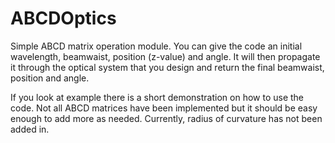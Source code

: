 # ABCDOptics
Simple ABCD matrix operation module. You can give the code an initial wavelength, beamwaist, position (z-value) and angle.
It will then propagate it through the optical system that you design and return the final beamwaist, position and angle.

If you look at example there is a short demonstration on how to use the code.
Not all ABCD matrices have been implemented but it should be easy enough to add more as needed.
Currently, radius of curvature has not been added in.
